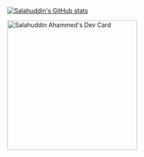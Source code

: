 [![Salahuddin's GitHub stats](https://github-readme-stats.vercel.app/api?username=SalahuddinAhammed)](https://github.com/SalahuddinAhammed/github-readme-stats)

<a href="https://app.daily.dev/salahuddin"><img src="https://api.daily.dev/devcards/c352eef034fa4f51b279440baa4ef942.png?r=k4c" width="300" alt="Salahuddin Ahammed's Dev Card"/></a>
